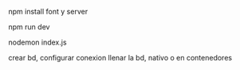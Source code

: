 npm install font y server

npm run dev 

nodemon index.js

crear bd, configurar conexion llenar la bd, nativo o en contenedores

